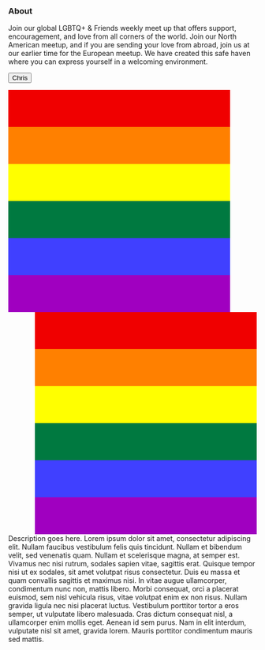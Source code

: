 <h3 id="about">About</h3>
<p>Join our global LGBTQ+ &amp; Friends weekly meet up that offers support, encouragement, and love from all corners of the world. Join our North American meetup, and if you are sending your love from abroad, join us at our earlier time for the European meetup. We have created this safe haven where you can express yourself in a welcoming environment.</p>
<!-- -->
<div class="encase">
	<button class="collapsible" id="chris" data-parent="chris" data-child="chris-child">Chris</button>
		<div id="chris-child" class="innertext center" data-parent="chris">
			<div data-parent="chris" style="float:left; overflow:auto; width:auto; height:auto; border:0;">
				<img src="/assets/img/background.jpg" style="float:left;">
				<img src="/assets/img/background.jpg" style="float:right;">
			</div>
			<p id="aboutchris" data-parent="chris">Description goes here. Lorem ipsum dolor sit amet, consectetur adipiscing elit. Nullam faucibus vestibulum felis quis tincidunt. Nullam et bibendum velit, sed venenatis quam. Nullam et scelerisque magna, at semper est. Vivamus nec nisi rutrum, sodales sapien vitae, sagittis erat. Quisque tempor nisi ut ex sodales, sit amet volutpat risus consectetur. Duis eu massa et quam convallis sagittis et maximus nisi. In vitae augue ullamcorper, condimentum nunc non, mattis libero. Morbi consequat, orci a placerat euismod, sem nisl vehicula risus, vitae volutpat enim ex non risus. Nullam gravida ligula nec nisi placerat luctus. Vestibulum porttitor tortor a eros semper, ut vulputate libero malesuada. Cras dictum consequat nisl, a ullamcorper enim mollis eget. Aenean id sem purus. Nam in elit interdum, vulputate nisl sit amet, gravida lorem. Mauris porttitor condimentum mauris sed mattis.</p>
		</div>
</div>
<script src="/assets/js/collapsible.js"></script>
<!-- -->